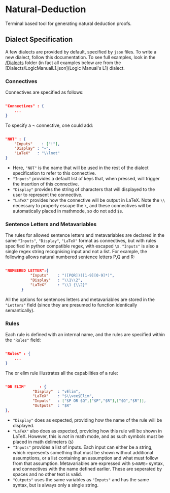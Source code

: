 
# Natural-Deduction
Terminal based tool for generating natural deduction proofs.

## Dialect Specification

A few dialects are provided by default, specified by `json` files. To write a new dialect, follow this documentation. To see full examples, look in the [/Dialects](Dialects) folder (in fact all examples below are from the [Dialects/LogicManualL1.json](Logic Manual's L1) dialect.

### Connectives

Connectives are specified as follows:

```json

"Connectives" : {
    ...
}
```

To specify a ¬ connective, one could add:

```json

"NOT" : {
    "Inputs"    : ["!"],
    "Display" : "¬",
    "LaTeX"   : "\\lnot"
}
```

- Here, `"NOT"` is the name that will be used in the rest of the dialect specification to refer to this connective.
- `"Inputs"` provides a default list of keys that, when pressed, will trigger the insertion of this connective.
- `"Display"` provides the string of characters that will displayed to the user to represent the connective.
- `"LaTeX"` provides how the connective will be output in LaTeX. Note the `\\` necessary to properly escape the `\`, and these connectives will be automatically placed in mathmode, so do not add `$`s.

### Sentence Letters and Metavariables

The rules for allowed sentence letters and metavariables are declared in the same `"Inputs"`, `"Display"`, `"LaTeX"` format as connectives, but with rules specified in python compatible regex, with escaped `\`s. `"Inputs"` is also a single regex string recognising input and not a list. For example, the following allows natural numbered sentence letters P,Q and R:

```json

"NUMBERED LETTER":{
           "Inputs"    : "([PQR])([1-9][0-9]*)",
           "Display"   : "\\1\\2",
           "LaTeX"     : "\\1_{\\2}"
       }
```

All the options for sentences letters and metavariables are stored in the `"Letters"` field (since they are presumed to function identically semantically).

### Rules

Each rule is defined with an internal name, and the rules are specified within the `"Rules"` field:


```json

"Rules" : {
    ...
}
```

The or elim rule illustrates all the capabilities of a rule:

```json

"OR ELIM"      : {
            "Display"  : "∨Elim",
            "LaTeX"    : "$\\vee$Elim",
            "Inputs"   : ["$P OR $Q",["$P","$R"],["$Q","$R"]],
            "Outputs"  : "$R"
},
```

- `"Display"` does as expected, providing how the name of the rule will be displayed.
- `"LaTeX"` also does as expected, providing how this rule will be shown in LaTeX. However, this is *not* in math mode, and as such symbols must be placed in math delimeters (`$`)
- `"Inputs"` provides a list of inputs. Each input can either be a string, which represents something that must be shown without additional assumptions, or a list containing an assumption and what must follow from that assumption. Metavariables are expressed with `$<NAME>` syntax, and connectives with the name defined earlier. These are seperated by spaces and no other text is valid.
- `"Outputs"` uses the same variables as `"Inputs"` and has the same syntax, but is always only a single string.
